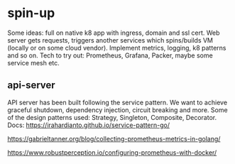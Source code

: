 # spin-up
Some ideas: full on native k8 app with ingress, domain and ssl cert. Web server gets requests, triggers another services which spins/builds VM (locally or on some cloud vendor). Implement metrics, logging, k8 patterns and so on. Tech to try out: Prometheus, Grafana, Packer, maybe some service mesh etc.



## api-server
API server has been built following the service pattern. We want to achieve graceful shutdown, dependency injection, circuit breaking and more. Some of the design patterns used: Strategy, Singleton, Composite, Decorator.
Docs:
https://irahardianto.github.io/service-pattern-go/

https://gabrieltanner.org/blog/collecting-prometheus-metrics-in-golang/

https://www.robustperception.io/configuring-prometheus-with-docker/




